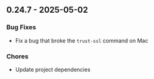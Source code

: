 ## 0.24.7 - 2025-05-02

### Bug Fixes

* Fix a bug that broke the `trust-ssl` command on Mac

### Chores

* Update project dependencies
